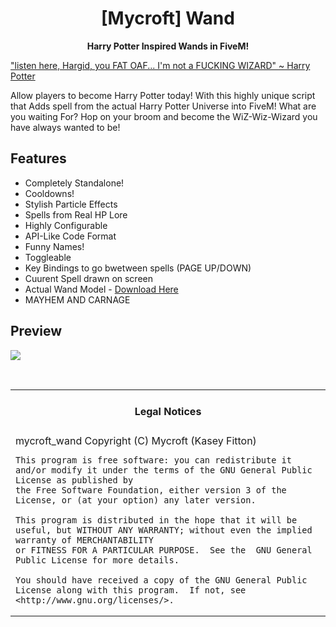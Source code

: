 <h1 align='center'>[Mycroft] Wand</a></h1><p align='center'><b>Harry Potter Inspired Wands in FiveM!</b></h5>

["listen here, Hargid, you FAT OAF... I'm not a FUCKING WIZARD" ~ Harry Potter](https://www.youtube.com/watch?v=IqUN4YdQgVQ)

Allow players to become Harry Potter today! With this highly unique script that Adds spell from the actual Harry Potter Universe into FiveM!
What are you waiting For? Hop on your broom and become the WiZ-Wiz-Wizard you have always wanted to be!

## Features

- Completely Standalone!
- Cooldowns!
- Stylish Particle Effects
- Spells from Real HP Lore
- Highly Configurable
- API-Like Code Format
- Funny Names!
- Toggleable
- Key Bindings to go bwetween spells (PAGE UP/DOWN)
- Cuurent Spell drawn on screen
- Actual Wand Model - [Download Here](https://www.gta5-mods.com/weapons/harry-potter-wand)
- MAYHEM AND CARNAGE

## Preview

[![](https://i.imgur.com/cmRZ5UV.png)](https://youtu.be/AGNsvUkvNJI)

<br>
<table><tr><td><h4 align='center'>Legal Notices</h4></tr></td>
<tr><td>
    mycroft_wand
    Copyright (C) Mycroft (Kasey Fitton)

    This program is free software: you can redistribute it and/or modify it under the terms of the GNU General Public License as published by
    the Free Software Foundation, either version 3 of the License, or (at your option) any later version.

    This program is distributed in the hope that it will be useful, but WITHOUT ANY WARRANTY; without even the implied warranty of MERCHANTABILITY 
    or FITNESS FOR A PARTICULAR PURPOSE.  See the  GNU General Public License for more details.

    You should have received a copy of the GNU General Public License along with this program.  If not, see <http://www.gnu.org/licenses/>.
</td></tr></table>
